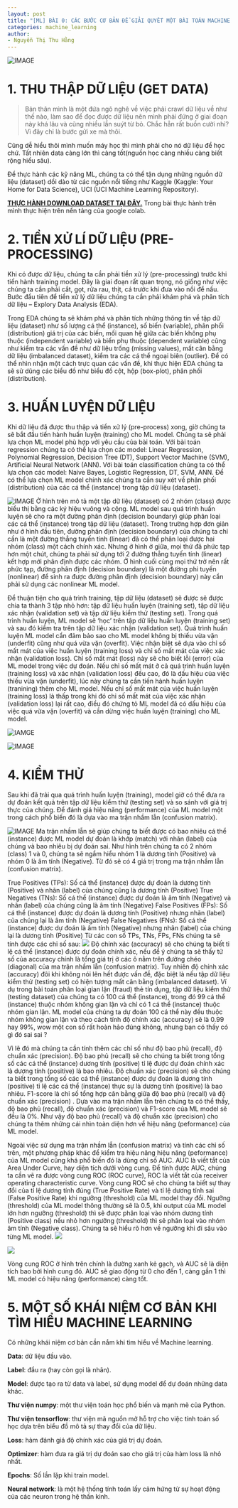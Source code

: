 ```yaml
---
layout: post
title: "[ML] BÀI 0: CÁC BƯỚC CƠ BẢN ĐỂ GIẢI QUYẾT MỘT BÀI TOÁN MACHINE LEARNING "
categories: machine_learning
author:
- Nguyễn Thị Thu Hằng
---
```


![IMAGE](https://aiwithmisa.com/img/in-post/aml/ml-step.png)

# **1. THU THẬP DỮ LIỆU (GET DATA)**

>Bản thân mình là một đứa ngô nghê về việc phải crawl dữ liệu về như thế nào, làm sao để đọc được dữ liệu nên mình phải đứng ở giai đoạn này khá lâu và cũng nhiều lần suýt từ bỏ. Chắc hẳn rất buồn cười nhỉ? Vì đây chỉ là bước gửi xe mà thôi. 

Cũng dễ hiểu thôi mình muốn máy học thì mình phải cho nó dữ liệu để học chứ. Tất nhiên data càng lớn thì càng tốt(nguồn học càng nhiều càng biết rộng hiểu sâu).

Để thực hành các kỹ năng ML, chúng ta có thể tận dụng những nguồn dữ liệu (dataset) dồi dào từ các nguồn nổi tiếng như Kaggle (Kaggle: Your Home for Data Science), UCI (UCI Machine Learning Repository). 

[**THỰC HÀNH DOWNLOAD DATASET TẠI ĐÂY.**](https://github.com/NT-ThuHang/Machine-Learning-Tutorial/blob/main/%5BTH0%5DDownload_Dataset.ipynb) 
Trong bài thực hành trên mình thực hiện trên nền tảng của google colab.

# **2. TIỀN XỬ LÍ DỮ LIỆU (PRE-PROCESSING)**
Khi có được dữ liệu, chúng ta cần phải tiền xử lý (pre-processing) trước khi tiến hành training model. Đây là giai đoạn rất quan trọng, nó giống như việc chúng ta cần phải cắt, gọt, rửa rau, thịt, cá trước khi đưa vào nồi để nấu. Bước đầu tiên để tiền xử lý dữ liệu chúng ta cần phải khám phá và phân tích dữ liệu – Explory Data Analysis (EDA).

Trong EDA chúng ta sẽ khám phá và phân tích những thông tin về tập dữ liệu (dataset) như số lượng cá thể (instance), số biến (variable), phân phối (distribution) giá trị của các biến, mối quan hệ giữa các biến không phụ thuộc (independent variable) và biến phụ thuộc (dependent variable) cũng như kiểm tra các vấn đề như dữ liệu trống (missing values), mất cân bằng dữ liệu (imbalanced dataset), kiểm tra các cá thể ngoại biên (outlier). Để có thể nhìn nhận một cách trực quan các vấn đề, khi thực hiện EDA chúng ta sẽ sử dũng các biểu đồ như biểu đồ cột, hộp (box-plot), phân phối (distribution).

# **3. HUẤN LUYỆN DỮ LIỆU**
Khi dữ liệu đã được thu thập và tiền xử lý (pre-process) xong, giờ chúng ta sẽ bắt đầu tiến hành huấn luyện (training) cho ML model. Chúng ta sẽ phải lựa chọn ML model phù hợp với yêu cầu của bài toán. Với bài toán regression chúng ta có thể lựa chọn các model: Linear Regression, Polynomial Regression, Decision Tree (DT), Support Vector Machine (SVM), Artificial Neural Network (ANN). Với bài toán classification chúng ta có thể lựa chọn các model: Naive Bayes, Logistic Regression, DT, SVM, ANN. Để có thể lựa chọn ML model chính xác chúng ta cần suy xét về phân phối (distribution) của các cá thể (instance) trong tập dữ liệu (dataset).

![IMAGE](https://aiwithmisa.com/img/in-post/aml/distribution.jpg)
Ở hình trên mô tả một tập dữ liệu (dataset) có 2 nhóm (class) được biểu thị bằng các ký hiệu vuông và cộng. ML model sau quá trình huấn luyện sẽ cho ra một đường phân định (decision boundary) giúp phân loại các cá thể (instance) trong tập dữ liệu (dataset). Trong trường hợp đơn giản như ở hình đầu tiên, đường phân định (decision boundary) của chúng ta chỉ cần là một đường thẳng tuyến tính (linear) đã có thể phân loại được hai nhóm (class) một cách chính xác. Nhưng ở hình ở giữa, mọi thứ đã phức tạp hơn một chút, chúng ta phải sử dụng tới 2 đường thẳng tuyến tính (linear) kết hợp mới phân định được các nhóm. Ở hình cuối cùng mọi thứ trở nên rất phức tạp, đường phân định (decision boundary) là một đường phi tuyến (nonlinear) để sinh ra được đường phân định (decision boundary) này cần phải sử dụng các nonlinear ML model.

Để thuận tiện cho quá trình training, tập dữ liệu (dataset) sẽ được sẽ được chia ta thành 3 tập nhỏ hơn: tập dữ liệu huấn luyện (training set), tập dữ liệu xác nhận (validation set) và tập dữ liệu kiểm thử (testing set). Trong quá trình huấn luyện, ML model sẽ ‘học’ trên tập dữ liệu huấn luyện (training set) và sau đó kiểm tra trên tập dữ liệu xác nhận (validation set). Quá trình huấn luyện ML model cần đảm bảo sao cho ML model không bị thiếu vừa vặn (underfit) cũng như quá vừa vặn (overfit). Việc nhận biệt sẽ dựa vào chỉ số mất mát của việc huấn luyện (training loss) và chỉ số mất mát của việc xác nhận (validation loss). Chỉ số mất mát (loss) này sẽ cho biết lỗi (error) của ML model trong việc dự đoán. Nếu chỉ số mất mát ở cả quá trình huấn luyện (training loss) và xác nhận (validation loss) đều cao, đó là dấu hiệu của việc thiếu vừa vặn (underfit), lúc này chúng ta cần tiến hành huấn luyện (tranining) thêm cho ML model. Nếu chỉ số mất mát của việc huấn luyện (training loss) là thấp trong khi đó chỉ số mất mát của việc xác nhận (validation loss) lại rất cao, điều đó chứng tỏ ML model đã có dấu hiệu của việc quá vừa vặn (overfit) và cần dừng việc huấn luyện (training) cho ML model.

![IAMGE](https://aiwithmisa.com/img/in-post/aml/over-underfit.png)

![IMAGE](https://aiwithmisa.com/img/in-post/aml/training.png)
# **4. KIỂM THỬ**
Sau khi đã trải qua quá trình huấn luyện (training), model giờ có thể đưa ra dự đoán kết quả trên tập dữ liệu kiểm thử (testing set) và so sánh với giá trị thực của chúng. Để đánh giá hiệu năng (performance) của ML model một trong cách phổ biến đó là dựa vào ma trận nhầm lẫn (confusion matrix).

![IMAGE](https://aiwithmisa.com/img/in-post/aml/confusion-matrix.png)
Ma trận nhầm lẫn sẽ giúp chúng ta biết được có bao nhiêu cá thể (instance) được ML model dự đoán là khớp (match) với nhãn (label) của chúng và bao nhiêu bị dự đoán sai. Như hình trên chúng ta có 2 nhóm (class) 1 và 0, chúng ta sẽ ngầm hiểu nhóm 1 là dương tính (Positive) và nhóm 0 là âm tính (Negative). Từ đó sẽ có 4 giá trị trong ma trận nhầm lẫn (confusion matrix).

True Positives (TPs): Số cá thể (instance) được dự đoán là dương tính (Positive) và nhãn (label) của chúng cũng là dương tính (Positive)
True Negatives (TNs): Số cá thể (instance) được dự đoán là âm tính (Negative) và nhãn (label) của chúng cũng là âm tính (Negative)
False Positives (FPs): Số cá thể (instance) được dự đoán là dương tính (Positive) nhưng nhãn (label) của chúng lại là âm tính (Negative)
False Negatives (FNs): Số cá thể (instance) được dự đoán là âm tính (Negative) nhưng nhãn (label) của chúng lại là dương tính (Positive)
Từ các con số TPs, TNs, FPs, FNs chúng ta sẽ tính được các chỉ số sau:
![](https://2.bp.blogspot.com/-EvSXDotTOwc/XMfeOGZ-CVI/AAAAAAAAEiE/oePFfvhfOQM11dgRn9FkPxlegCXbgOF4QCLcBGAs/w1200-h630-p-k-no-nu/confusionMatrxiUpdated.jpg)
Độ chính xác (accuracy) sẽ cho chúng ta biết tỉ lệ cá thể (instance) được dự đoán chính xác, nếu để ý chúng ta sẽ thấy tử số của accuracy chính là tổng giá trị ở các ô nằm trên đường chéo (diagonal) của ma trận nhầm lẫn (confusion matrix). Tuy nhiên độ chính xác (accuracy) đôi khi không nói lên hết được vấn đề, đặc biệt là nếu tập dữ liệu kiểm thử (testing set) có hiện tượng mất cân bằng (imbalanced dataset). Ví dụ trong bài toán phân loại gian lận (fraud) thẻ tín dụng, tập dữ liệu kiểm thử (testing dataset) của chúng ta có 100 cá thể (instance), trong đó 99 cá thể (instance) thuộc nhóm không gian lận và chỉ có 1 cá thể (instance) thuộc nhóm gian lận. ML model của chúng ta dự đoán 100 cá thể này đều thuộc nhóm không gian lận và theo cách tính độ chính xác (accuracy) sẽ là 0.99 hay 99%, wow một con số rất hoàn hảo đúng không, nhưng bạn có thấy có gì đó sai sai ?

Vì lẽ đó mà chúng ta cần tính thêm các chỉ số như độ bao phủ (recall), độ chuẩn xác (precision). Độ bao phủ (recall) sẽ cho chúng ta biết trong tổng số các cá thể (instance) dương tính (positive) tỉ lệ được dự đoán chính xác là dương tính (positive) là bao nhiêu. Độ chuẩn xác (precision) sẽ cho chúng ta biết trong tổng số các cá thể (instance) được dự đoán là dương tính (positive) tỉ lệ các cá thể (instance) thực sự là dương tính (positive) là bao nhiêu. F1-score là chỉ số tổng hợp cân bằng giữa độ bao phủ (recall) và độ chuẩn xác (precision) . 
Dựa vào ma trận nhầm lẫn trên chúng ta có thể thấy, độ bao phủ (recall), độ chuẩn xác (precision) và F1-score của ML model sẽ đều là 0%. Như vậy độ bao phủ (recall) và độ chuẩn xác (precision) cho chúng ta thêm những cái nhìn toàn diện hơn về hiệu năng (peformance) của ML model.

Ngoài việc sử dụng ma trận nhầm lẫn (confusion matrix) và tính các chỉ số trên, một phương pháp khác để kiểm tra hiệu năng hiệu năng (peformance) của ML model cũng khá phổ biến đó là dùng chỉ số AUC. AUC là viết tắt của Area Under Curve, hay diện tích dưới vòng cung. Để tính được AUC, chúng ta cần vẽ ra được vòng cung ROC (ROC curve), ROC là viết tắt của receiver operating characteristic curve. Vòng cung ROC sẽ cho chúng ta biết sự thay đổi của tỉ lệ dương tính đúng (True Positive Rate) và tỉ lệ dương tính sai (False Positive Rate) khi ngưỡng (threshold) của ML model thay đổi. Ngưỡng (threshold) của ML model thông thường sẽ là 0.5, khi output của ML model lớn hơn ngưỡng (threshold) thì sẽ được phân loại vào nhóm dương tính (Positive class) nếu nhỏ hơn ngưỡng (threshold) thì sẽ phân loại vào nhóm âm tính (Negative class). Chúng ta sẽ hiểu rõ hơn về ngưỡng khi đi sâu vào từng ML model.
![](https://www.researchgate.net/profile/Andreas-Fallgatter/publication/230830197/figure/fig1/AS:267609178374146@1440814408186/Confusion-matrix-summarizing-the-errors-made-by-the-classifier-on-the-test-set.png)

![](https://aiwithmisa.com/img/in-post/aml/roc-curve.png)


Vòng cung ROC ở hình trên chính là đường xanh kẻ gạch, và AUC sẽ là diện tích bao bởi hình cung đó. AUC sẽ giao động từ 0 cho đến 1, càng gần 1 thì ML model có hiệu năng (performance) càng tốt.
# **5. MỘT SỐ KHÁI NIỆM CƠ BẢN KHI TÌM HIỂU MACHINE LEARNING**
Có những khái niệm cơ bản cần nắm khi tìm hiểu về Machine learning.

**Data**: dữ liệu đầu vào.

**Label**: đầu ra (hay còn gọi là nhãn).

**Model**: được tạo ra từ data và label, sử dụng model để dự đoán những data khác.

**Thư viện numpy**: một thư viện toán học phổ biến và mạnh mẽ của Python.

**Thư viện tensorflow**: thư viện mã nguồn mở hỗ trợ cho việc tính toán số học dựa trên biểu đồ mô tả sự thay đổi của dữ liệu.

**Loss**: hàm đánh giá độ chính xác của giá trị dự đoán.

**Optimizer**: hàm đưa ra giá trị dự đoán sao cho giá trị của hàm loss là nhỏ nhất.

**Epochs**: Số lần lặp khi train model.

**Neural network**: là một hệ thống tính toán lấy cảm hứng từ sự hoạt động của các neuron trong hệ thần kinh.

